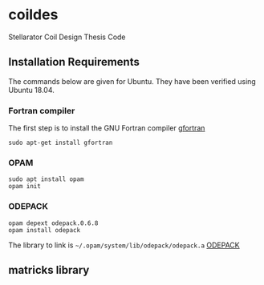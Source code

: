 # coildes
Stellarator Coil Design Thesis Code


## Installation Requirements

The commands below are given for Ubuntu.  They have been verified using Ubuntu 18.04.

### Fortran compiler

The first step is to install the GNU Fortran compiler [gfortran](https://gcc.gnu.org/wiki/GFortran)

```
sudo apt-get install gfortran
```

### OPAM
```
sudo apt install opam
opam init
```
### ODEPACK
```
opam depext odepack.0.6.8
opam install odepack
```
The library to link is ```~/.opam/system/lib/odepack/odepack.a```
[ODEPACK](https://computing.llnl.gov/casc/odepack/)


## matricks library

